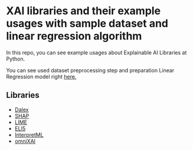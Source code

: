 # XAI libraries and their example usages with sample dataset and linear regression algorithm

In this repo, you can see example usages about Explainable AI Libraries at Python.

You can see used dataset preprocessing step and preparation Linear Regression model right [here.](https://github.com/ugurcankuzu/XAI/blob/main/datasetAndModel.ipynb)

## Libraries

- [Dalex](https://github.com/ugurcankuzu/XAI/blob/main/dalex.ipynb)
- [SHAP](https://github.com/ugurcankuzu/XAI/blob/main/shap.ipynb)
- [LIME](https://github.com/ugurcankuzu/XAI/blob/main/lime.ipynb)
- [ELI5](https://github.com/ugurcankuzu/XAI/blob/main/eli5.ipynb)
- [InterpretML](https://github.com/ugurcankuzu/XAI/blob/main/interpretML.ipynb)
- [omniXAI](https://github.com/ugurcankuzu/XAI/blob/main/omnixai.ipynb)
